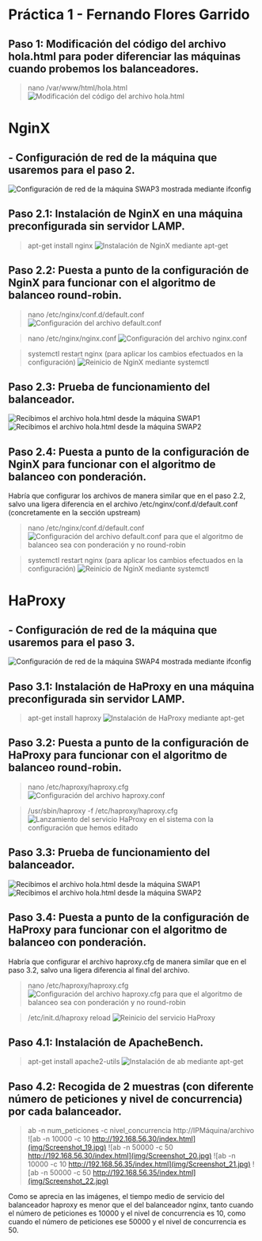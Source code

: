 # Práctica 1 - Fernando Flores Garrido## Paso 1: Modificación del código del archivo hola.html para poder diferenciar las máquinas cuando probemos los balanceadores.> nano /var/www/html/hola.html![Modificación del código del archivo hola.html](img/Screenshot_4.jpg)# NginX## - Configuración de red de la máquina que usaremos para el paso 2.![Configuración de red de la máquina SWAP3 mostrada mediante ifconfig](img/SWAP3.jpg)## Paso 2.1: Instalación de NginX en una máquina preconfigurada sin servidor LAMP.> apt-get install nginx![Instalación de NginX mediante apt-get](img/Screenshot_2.jpg)## Paso 2.2: Puesta a punto de la configuración de NginX para funcionar con el algoritmo de balanceo round-robin.> nano /etc/nginx/conf.d/default.conf![Configuración del archivo default.conf](img/Screenshot_5.jpg)> nano /etc/nginx/nginx.conf![Configuración del archivo nginx.conf](img/Screenshot_6.jpg)> systemctl restart nginx (para aplicar los cambios efectuados en la configuración)![Reinicio de NginX mediante systemctl](img/Screenshot_7.jpg)## Paso 2.3: Prueba de funcionamiento del balanceador.![Recibimos el archivo hola.html desde la máquina SWAP1](img/Screenshot_8.jpg)![Recibimos el archivo hola.html desde la máquina SWAP2](img/Screenshot_9.jpg)## Paso 2.4: Puesta a punto de la configuración de NginX para funcionar con el algoritmo de balanceo con ponderación.Habría que configurar los archivos de manera similar que en el paso 2.2, salvo una ligera diferencia en el archivo /etc/nginx/conf.d/default.conf (concretamente en la sección upstream)> nano /etc/nginx/conf.d/default.conf![Configuración del archivo default.conf para que el algoritmo de balanceo sea con ponderación y no round-robin](img/Screenshot_10.jpg)> systemctl restart nginx (para aplicar los cambios efectuados en la configuración)![Reinicio de NginX mediante systemctl](img/Screenshot_7.jpg)# HaProxy## - Configuración de red de la máquina que usaremos para el paso 3.![Configuración de red de la máquina SWAP4 mostrada mediante ifconfig](img/SWAP4.jpg)## Paso 3.1: Instalación de HaProxy en una máquina preconfigurada sin servidor LAMP.> apt-get install haproxy![Instalación de HaProxy mediante apt-get](img/Screenshot_11.jpg)## Paso 3.2: Puesta a punto de la configuración de HaProxy para funcionar con el algoritmo de balanceo round-robin.> nano /etc/haproxy/haproxy.cfg![Configuración del archivo haproxy.conf](img/Screenshot_12.jpg)> /usr/sbin/haproxy -f /etc/haproxy/haproxy.cfg![Lanzamiento del servicio HaProxy en el sistema con la configuración que hemos editado](img/Screenshot_13.jpg)## Paso 3.3: Prueba de funcionamiento del balanceador.![Recibimos el archivo hola.html desde la máquina SWAP1](img/Screenshot_14.jpg)![Recibimos el archivo hola.html desde la máquina SWAP2](img/Screenshot_15.jpg)## Paso 3.4: Puesta a punto de la configuración de HaProxy para funcionar con el algoritmo de balanceo con ponderación.Habría que configurar el  archivo haproxy.cfg de manera similar que en el paso 3.2, salvo una ligera diferencia al final del archivo.> nano /etc/haproxy/haproxy.cfg![Configuración del archivo haproxy.cfg para que el algoritmo de balanceo sea con ponderación y no round-robin](img/Screenshot_16.jpg)> /etc/init.d/haproxy reload![Reinicio del servicio HaProxy](img/Screenshot_17.jpg)## Paso 4.1: Instalación de ApacheBench.> apt-get install apache2-utils![Instalación de ab mediante apt-get](img/Screenshot_18.jpg)## Paso 4.2: Recogida de 2 muestras (con diferente número de peticiones y nivel de concurrencia) por cada balanceador.> ab -n num_peticiones -c nivel_concurrencia http://IPMáquina/archivo![ab -n 10000 -c 10 http://192.168.56.30/index.html](img/Screenshot_19.jpg)![ab -n 50000 -c 50 http://192.168.56.30/index.html](img/Screenshot_20.jpg)![ab -n 10000 -c 10 http://192.168.56.35/index.html](img/Screenshot_21.jpg)![ab -n 50000 -c 50 http://192.168.56.35/index.html](img/Screenshot_22.jpg)Como se aprecia en las imágenes, el tiempo medio de servicio del balanceador haproxy es menor que el del balanceador nginx, tanto cuando el número de peticiones es 10000 y el nivel de concurrencia es 10, como cuando el número de peticiones ese 50000 y el nivel de concurrencia es 50.